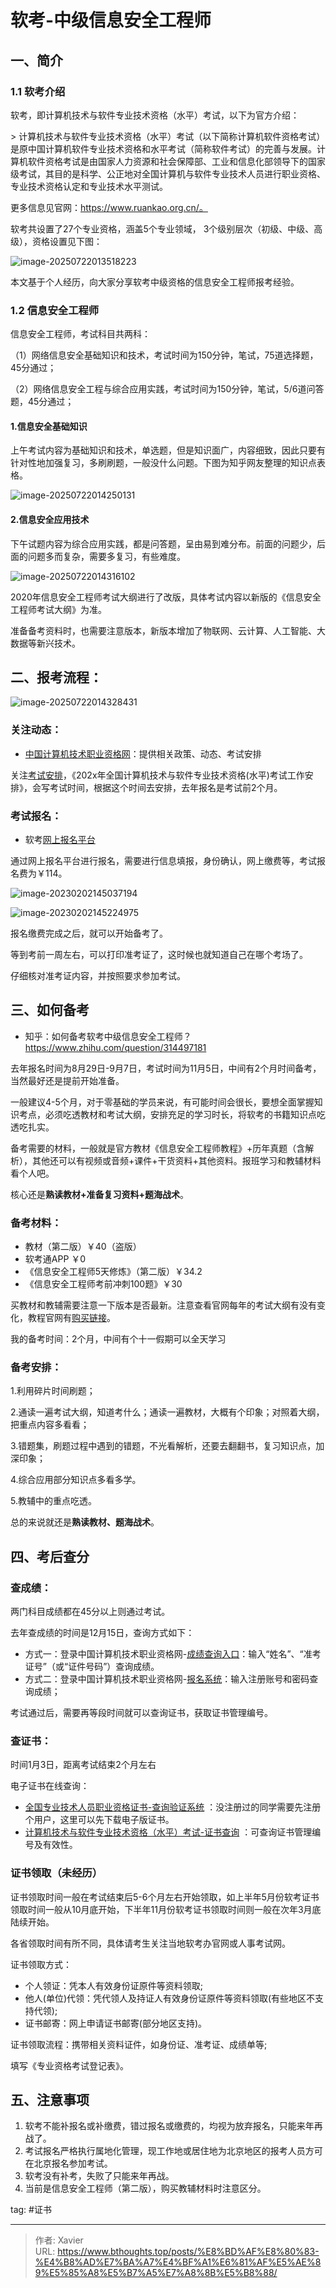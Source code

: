 # 软考-中级信息安全工程师


## 一、简介

### 1.1 软考介绍

软考，即计算机技术与软件专业技术资格（水平）考试，以下为官方介绍：

&gt; 计算机技术与软件专业技术资格（水平）考试（以下简称计算机软件资格考试）是原中国计算机软件专业技术资格和水平考试（简称软件考试）的完善与发展。计算机软件资格考试是由国家人力资源和社会保障部、工业和信息化部领导下的国家级考试，其目的是科学、公正地对全国计算机与软件专业技术人员进行职业资格、专业技术资格认定和专业技术水平测试。

更多信息见官网：https://www.ruankao.org.cn/。

软考共设置了27个专业资格，涵盖5个专业领域， 3个级别层次（初级、中级、高级），资格设置见下图：

![image-20250722013518223](resource/index.assets/image-20250722013518223.png)

本文基于个人经历，向大家分享软考中级资格的信息安全工程师报考经验。

### 1.2 信息安全工程师

信息安全工程师，考试科目共两科：

（1）网络信息安全基础知识和技术，考试时间为150分钟，笔试，75道选择题，45分通过；

（2）网络信息安全工程与综合应用实践，考试时间为150分钟，笔试，5/6道问答题，45分通过；

#### 1.信息安全基础知识

上午考试内容为基础知识和技术，单选题，但是知识面广，内容细致，因此只要有针对性地加强复习，多刷刷题，一般没什么问题。下图为知乎网友整理的知识点表格。

![image-20250722014250131](resource/index.assets/image-20250722014250131.png)

#### 2.信息安全应用技术

下午试题内容为综合应用实践，都是问答题，呈由易到难分布。前面的问题少，后面的问题多而复杂，需要多复习，有些难度。

![image-20250722014316102](resource/index.assets/image-20250722014316102.png)

2020年信息安全工程师考试大纲进行了改版，具体考试内容以新版的《信息安全工程师考试大纲》为准。

准备备考资料时，也需要注意版本，新版本增加了物联网、云计算、人工智能、大数据等新兴技术。




## 二、报考流程：

![image-20250722014328431](resource/index.assets/image-20250722014328431.png)

### 关注动态：

- [中国计算机技术职业资格网](https://www.ruankao.org.cn/)：提供相关政策、动态、考试安排

关注[考试安排](https://www.ruankao.org.cn/arrange)，《202x年全国计算机技术与软件专业技术资格(水平)考试工作安排》，会写考试时间，根据这个时间去安排，去年报名是考试前2个月。

### 考试报名：

- 软考[网上报名平台](https://bm.ruankao.org.cn/sign/welcome)

通过网上报名平台进行报名，需要进行信息填报，身份确认，网上缴费等，考试报名费为￥114。

![image-20230202145037194](/resource/软考-中级信息安全工程师.assets/image-20230202145037194.png)

![image-20230202145224975](/resource/软考-中级信息安全工程师.assets/image-20230202145224975.png)

报名缴费完成之后，就可以开始备考了。

等到考前一周左右，可以打印准考证了，这时候也就知道自己在哪个考场了。

仔细核对准考证内容，并按照要求参加考试。

## 三、如何备考

- 知乎：如何备考软考中级信息安全工程师？https://www.zhihu.com/question/314497181

去年报名时间为8月29日-9月7日，考试时间为11月5日，中间有2个月时间备考，当然最好还是提前开始准备。

一般建议4-5个月，对于零基础的学员来说，有可能时间会很长，要想全面掌握知识考点，必须吃透教材和考试大纲，安排充足的学习时长，将软考的书籍知识点吃透吃扎实。

备考需要的材料，一般就是官方教材《信息安全工程师教程》&#43;历年真题（含解析），其他还可以有视频或音频&#43;课件&#43;干货资料&#43;其他资料。报班学习和教辅材料看个人吧。

核心还是**熟读教材&#43;准备复习资料&#43;题海战术**。

### 备考材料：

- 教材（第二版）￥40（盗版）
- 软考通APP ￥0
- 《信息安全工程师5天修炼》（第二版）￥34.2
- 《信息安全工程师考前冲刺100题》￥30

买教材和教辅需要注意一下版本是否最新。注意查看官网每年的考试大纲有没有变化，教程官网有[购买链接](https://www.ruankao.org.cn/book/lists)。

我的备考时间：2个月，中间有个十一假期可以全天学习

### 备考安排：

1.利用碎片时间刷题；

2.通读一遍考试大纲，知道考什么；通读一遍教材，大概有个印象；对照着大纲，把重点内容多看看；

3.错题集，刷题过程中遇到的错题，不光看解析，还要去翻翻书，复习知识点，加深印象；

4.综合应用部分知识点多看多学。

5.教辅中的重点吃透。

总的来说就还是**熟读教材、题海战术**。



## 四、考后查分

### 查成绩：

两门科目成绩都在45分以上则通过考试。

去年查成绩的时间是12月15日，查询方式如下：

- 方式一：登录中国计算机技术职业资格网-[成绩查询入口](https://query.ruankao.org.cn/score/main)：输入“姓名”、“准考证号”（或“证件号码”）查询成绩。
- 方式二：登录中国计算机技术职业资格网-[报名系统](https://bm.ruankao.org.cn/sign/welcome)：输入注册账号和密码查询成绩；

考试通过后，需要再等段时间就可以查询证书，获取证书管理编号。

### 查证书：

时间1月3日，距离考试结束2个月左右

电子证书在线查询：

- [全国专业技术人员职业资格证书-查询验证系统](https://zs.cpta.com.cn/certMng/loginPage.jsp) ：没注册过的同学需要先注册个用户，这里可以先下载电子版证书。
- [计算机技术与软件专业技术资格（水平）考试-证书查询](https://query.ruankao.org.cn/certificate/main) ：可查询证书管理编号及有效性。

### 证书领取（未经历）

证书领取时间一般在考试结束后5-6个月左右开始领取，如上半年5月份软考证书领取时间一般从10月底开始，下半年11月份软考证书领取时间则一般在次年3月底陆续开始。

各省领取时间有所不同，具体请考生关注当地软考办官网或人事考试网。

证书领取方式：

- 个人领证：凭本人有效身份证原件等资料领取;
- 他人(单位)代领：凭代领人及持证人有效身份证原件等资料领取(有些地区不支持代领);
- 证书邮寄：网上申请证书邮寄(部分地区支持)。

证书领取流程：携带相关资料证件，如身份证、准考证、成绩单等;

填写《专业资格考试登记表》。



## 五、注意事项

1. 软考不能补报名或补缴费，错过报名或缴费的，均视为放弃报名，只能来年再战了。
2. 考试报名严格执行属地化管理，现工作地或居住地为北京地区的报考人员方可在北京报名参加考试。
3. 软考没有补考，失败了只能来年再战。
4. 当前是信息安全工程师（第二版），购买教辅材料时注意区分。




tag:
#证书 

---

> 作者: Xavier  
> URL: https://www.bthoughts.top/posts/%E8%BD%AF%E8%80%83-%E4%B8%AD%E7%BA%A7%E4%BF%A1%E6%81%AF%E5%AE%89%E5%85%A8%E5%B7%A5%E7%A8%8B%E5%B8%88/  

